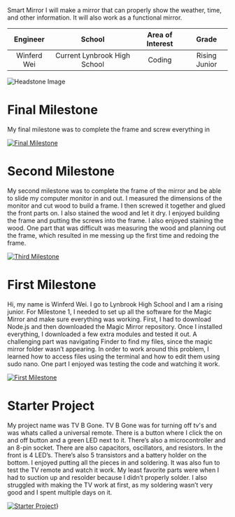 Smart Mirror
I will make a mirror that can properly show the weather, time, and other information. It will also work as a functional mirror.

| **Engineer** | **School** | **Area of Interest** | **Grade** |
|:--:|:--:|:--:|:--:|
| Winferd Wei | Current Lynbrook High School | Coding | Rising Junior

![Headstone Image](https://lh3.googleusercontent.com/pw/AM-JKLXE9uwzLLZUdKbw8FF4TG66V8X8Z777Lrh9QHIhtQFJY7j3ySsOm-N00Ql2zrGbmUE4EjXfr7dPgHg3DTJDNBFdZ0HoY48wx-TUAApPk77E1aYO2PzgtPNa_-jbwEIRzmIYdApkXDRDCpr__tGFxKY=s1578-no?authuser=0)
  

# Final Milestone
My final milestone was to complete the frame and screw everything in 

[![Final Milestone](https://res.cloudinary.com/marcomontalbano/image/upload/v1612573869/video_to_markdown/images/youtube--F7M7imOVGug-c05b58ac6eb4c4700831b2b3070cd403.jpg )](https://www.youtube.com/watch?v=F7M7imOVGug&feature=emb_logo "Final Milestone")

# Second Milestone
My second milestone was to complete the frame of the mirror and be able to slide my computer monitor in and out. I measured the dimensions of the monitor and cut wood to build a frame. I then screwed it together and glued the front parts on. I also stained the wood and let it dry. I enjoyed building the frame and putting the screws into the frame. I also enjoyed staining the wood. One part that was difficult was measuring the wood and planning out the frame, which resulted in me messing up the first time and redoing the frame.

[![Third Milestone](https://res.cloudinary.com/marcomontalbano/image/upload/v1612574014/video_to_markdown/images/youtube--y3VAmNlER5Y-c05b58ac6eb4c4700831b2b3070cd403.jpg)](https://www.youtube.com/watch?v=y3VAmNlER5Y&feature=emb_logo "Second Milestone")
# First Milestone
  

Hi, my name is Winferd Wei. I go to Lynbrook High School and I am a rising junior. For Milestone 1, I needed to set up all the software for the Magic Mirror and make sure everything was working. First, I had to download Node.js and then downloaded the Magic Mirror repository. Once I installed everything, I downloaded a few extra modules and tested it out. A challenging part was navigating Finder to find my files, since the magic mirror folder wasn’t appearing. In order to work around this problem, I learned how to access files using the terminal and how to edit them using sudo nano. One part I enjoyed was testing the code and watching it work.

[![First Milestone](https://i3.ytimg.com/vi/c_VpKceF2iM/maxresdefault.jpg)](https://www.youtube.com/watch?v=c_VpKceF2iM&ab_channel=BlueStampEng "First Milestone")


# Starter Project
  

My project name was TV B Gone. TV B Gone was for turning off tv's and was whats called a universal remote. There is a button where I click the on and off button and a green LED next to it. There’s also a microcontroller and an 8-pin socket. There are also capacitors, oscillators, and resistors. In the front is 4 LED’s. There’s also 5 transistors and a battery holder on the bottom. I enjoyed putting all the pieces in and soldering. It was also fun to test the TV remote and watch it work. My least favorite parts were when I had to suction up and resolder because I didn’t properly solder. I also struggled with making the TV work at first, as my soldering wasn’t very good and I spent multiple days on it.

[![Starter Project](https://i3.ytimg.com/vi/n7P-uCSk1BM/hqdefault.jpg )](https://youtu.be/n7P-uCSk1BM "Starter Project")}
